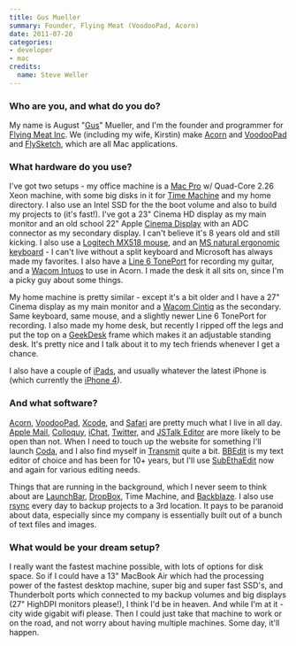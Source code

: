 ```yaml
---
title: Gus Mueller
summary: Founder, Flying Meat (VoodooPad, Acorn)
date: 2011-07-20
categories:
- developer
- mac
credits:
  name: Steve Weller
---
```


### Who are you, and what do you do?

My name is August "[Gus](http://shapeof.com/ "Gus' website.")" Mueller, and I'm the founder and programmer for [Flying Meat Inc](http://flyingmeat.com/ "Flying Meat's website."). We (including my wife, Kirstin) make [Acorn][] and [VoodooPad][] and [FlySketch][], which are all Mac applications.

### What hardware do you use?

I've got two setups - my office machine is a [Mac Pro][mac-pro] w/ Quad-Core 2.26 Xeon machine, with some big disks in it for [Time Machine][time-machine] and my home directory. I also use an Intel SSD for the the boot volume and also to build my projects to (it's fast!). I've got a 23" Cinema HD display as my main monitor and an old school 22" Apple [Cinema Display][cinema-display] with an ADC connector as my secondary display. I can't believe it's 8 years old and still kicking. I also use a [Logitech MX518 mouse][mx-518], and an [MS natural ergonomic keyboard][natural-ergonomic-keyboard-4000] - I can't live without a split keyboard and Microsoft has always made my favorites. I also have a [Line 6 TonePort][toneport-ux1] for recording my guitar, and a [Wacom Intuos][intuos] to use in Acorn. I made the desk it all sits on, since I'm a picky guy about some things.

My home machine is pretty similar - except it's a bit older and I have a 27" Cinema display as my main monitor and a [Wacom Cintiq][cintiq] as the secondary. Same keyboard, same mouse, and a slightly newer Line 6 TonePort for recording. I also made my home desk, but recently I ripped off the legs and put the top on a [GeekDesk][] frame which makes it an adjustable standing desk. It's pretty nice and I talk about it to my tech friends whenever I get a chance.

I also have a couple of [iPads][ipad], and usually whatever the latest iPhone is (which currently the [iPhone 4][iphone-4]).

### And what software?

[Acorn][], [VoodooPad][], [Xcode][], and [Safari][] are pretty much what I live in all day. [Apple Mail][mail], [Colloquy][], [iChat][], [Twitter][twitter-mac], and [JSTalk Editor][jstalk] are more likely to be open than not. When I need to touch up the website for something I'll launch [Coda][], and I also find myself in [Transmit][] quite a bit. [BBEdit][] is my text editor of choice and has been for 10+ years, but I'll use [SubEthaEdit][] now and again for various editing needs.

Things that are running in the background, which I never seem to think about are [LaunchBar][], [DropBox][], Time Machine, and [Backblaze][]. I also use [rsync][] every day to backup projects to a 3rd location. It pays to be paranoid about data, especially since my company is essentially built out of a bunch of text files and images.

### What would be your dream setup?

I really want the fastest machine possible, with lots of options for disk space. So if I could have a 13" MacBook Air which had the processing power of the fastest desktop machine, super big and super fast SSD's, and Thunderbolt ports which connected to my backup volumes and big displays (27" HighDPI monitors please!), I think I'd be in heaven. And while I'm at it - city wide gigabit wifi please. Then I could just take that machine to work or on the road, and not worry about having multiple machines. Some day, it'll happen.

[acorn]: https://flyingmeat.com/acorn/ "An image editor for the Mac."
[backblaze]: http://web.archive.org/web/20230716083556/https://www.backblaze.com/cloud-backup.html "Online backup."
[bbedit]: http://www.barebones.com/products/bbedit/ "A text editor for the Mac."
[cinema-display]: https://en.wikipedia.org/wiki/Apple_Cinema_Display "An LCD display."
[cintiq]: https://www.wacom.com/en-us/us/cintiq "A computer screen you can draw on."
[coda]: https://panic.com/coda/ "A single-window HTML/web tool for the Mac."
[colloquy]: https://colloquy.app/ "An IRC client for the Mac."
[dropbox]: https://www.dropbox.com/ "Online syncing and storage."
[flysketch]: https://flyingmeat.com/flysketch/ "A Mac illustration tool for sketching and annotating."
[geekdesk]: http://web.archive.org/web/20230601102958/https://www.geekdesk.com/ "An electronic, height-adjustable desk."
[ichat]: https://en.wikipedia.org/wiki/IChat "An AIM/Jabber client included with Mac OS X."
[intuos]: https://www.wacom.com/en-us/products/pen-tablets/wacom-intuos "A pen tablet."
[ipad]: https://www.apple.com/ipad/ "A tablet device."
[iphone-4]: https://en.wikipedia.org/wiki/IPhone_4 "A smartphone."
[jstalk]: http://web.archive.org/web/20230706195433/https://www.jstalk.org/ "A Javascript-based Cocoa bridging language for Mac OS X."
[launchbar]: https://www.obdev.at/products/launchbar/index.html "An application launcher and data manager for the Mac."
[mac-pro]: https://www.apple.com/mac-pro/ "The Intel-based Mac tower computer."
[mail]: https://en.wikipedia.org/wiki/Mail_(application) "The default Mac OS X mail client."
[mx-518]: http://web.archive.org/web/20220628213631/https://www.amazon.com/Logitech-Performance-Optical-Gaming-Mouse/dp/B0007Z1M50 "An optical gaming mouse."
[natural-ergonomic-keyboard-4000]: https://www.microsoft.com/accessories/en-us/p/natural-ergonomic-keyboard-4000 "An ergonomic USB-based keyboard."
[rsync]: https://rsync.samba.org/ "An open-source file transfer/syncing tool."
[safari]: https://www.apple.com/safari/ "A fast web browser."
[subethaedit]: http://subethaedit.net/ "A collaborative text editor for the Mac."
[time-machine]: https://en.wikipedia.org/wiki/Time_Machine_(Mac_OS) "Backup software for the masses, included with Mac OS X 10.5."
[toneport-ux1]: https://line6.com/legacy/toneportux1 "A USB interface for guitars."
[transmit]: https://panic.com/transmit/ "An FTP/SFTP client for the Mac."
[twitter-mac]: https://apps.apple.com/us/app/twitter/id409789998 "A Mac client for Twitter."
[voodoopad]: http://web.archive.org/web/20190128001214/https://plausible.coop/voodoopad "Personal wiki software for the Mac."
[xcode]: https://en.wikipedia.org/wiki/Xcode "An IDE for Mac developers."
